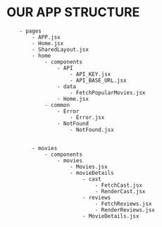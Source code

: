 # OUR APP STRUCTURE

        - pages
            - APP.jsx
            - Home.jsx
            - SharedLayout.jsx
            - home
                - components
                    - API
                        - API_KEY.jsx
                        - API_BASE_URL.jsx
                    - data
                        - FetchPopularMovies.jsx
                    - Home.jsx
                - common
                    - Error
                        - Error.jsx
                    - NotFound
                        - NotFound.jsx


            - movies
                - components
                    - movies
                        - Movies.jsx
                        - movieDetails
                            - cast
                                - FetchCast.jsx
                                - RenderCast.jsx
                            - reviews
                                - FetchReviews.jsx
                                - RenderReviews.jsx
                            - MovieDetails.jsx

